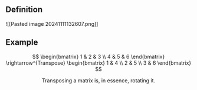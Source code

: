 ## Definition
![[Pasted image 20241111132607.png]]

## Example

$$
\begin{bmatrix}
1 & 2 & 3 \\
4 & 5 & 6
\end{bmatrix}
\rightarrow^{Transpose}
\begin{bmatrix}
1 & 4 \\
2 & 5 \\
3 & 6
\end{bmatrix}
$$
<center> Transposing a matrix is, in essence, rotating it. </center>
